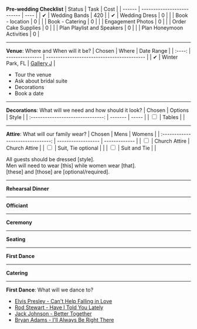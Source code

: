 **Pre-wedding Checklist**
| Status | Task                       | Cost |
| ------ | -------------------------- | ---- |
| ✔      | Wedding Bands              | 420  |
| ✔      | Wedding Dress              | 0    |
|        | Book - location            | 0    |
|        | Book - Catering            | 0    |
|        | Engagement Photos          | 0    |
|        | Order Cake Supplies        | 0    |
|        | Plan Playlist and Speakers | 0    |
|        | Plan Honeymoon Activities  | 0    |

---

**Venue**: Where and When will it be?
| Chosen | Where           | Date Range                                 |
| :----: | --------------- | ------------------------------------------ |
|   ✔    | Winter Park, FL | [Gallery J](http://www.galleryjvenue.com/) |

-   Tour the venue
-   Ask about bridal suite
-   Decorations
-   Book a date

---

**Decorations**: What will we need and how should it look?
|              Chosen               | Options | Style |
| :-------------------------------: | ------- | ----- |
| <input type="checkbox" unchecked> | Tables  |       |

---

**Attire**: What will our family wear?
|              Chosen               | Mens               | Womens        |
| :-------------------------------: | ------------------ | ------------- |
| <input type="checkbox" unchecked> | Church Attire      | Church Attire |
| <input type="checkbox" unchecked> | Suit, Tie optional |               |
| <input type="checkbox" unchecked> | Suit and Tie       |               |

All guests should be dressed [style]. \
Men will need to wear [this] while women wear [that]. \
[these] and [those] are [optional/required].

---

**Rehearsal Dinner**

---

**Officiant**

---

**Ceremony**

---

**Seating**

---

**First Dance**

---

**Catering**

---

**First Dance**: What will we dance to?
-   [Elvis Presley - Can't Help Falling in Love](https://open.spotify.com/track/44AyOl4qVkzS48vBsbNXaC)
-   [Rod Stewart - Have I Told You Lately](https://open.spotify.com/track/6mIY6O7uNGgVqOoX70UAYh)
-   [Jack Johnson - Better Together](https://open.spotify.com/track/0x1AxbzEDQyX6feQW99lF0)
-   [Bryan Adams - I'll Always Be Right There](https://open.spotify.com/track/583f5m5Y74xBEd6kPAv7Q8)

